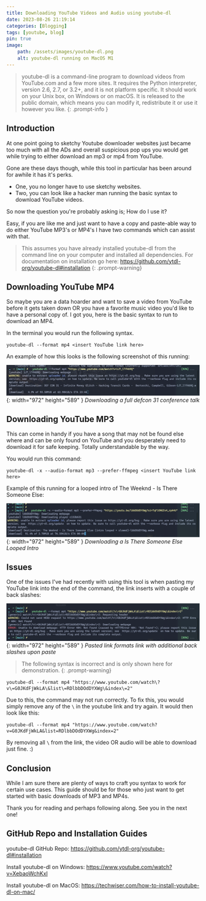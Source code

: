 ```yaml
---
title: Downloading YouTube Videos and Audio using youtube-dl
date: 2023-08-26 21:19:14
categories: [Blogging]
tags: [youtube, blog]
pin: true
image:
    path: /assets/images/youtube-dl.png
    alt: youtube-dl running on MacOS M1
---
```


> youtube-dl is a command-line program to download videos from YouTube.com and a few more sites. It requires the Python interpreter, version 2.6, 2.7, or 3.2+, and it is not platform specific. It should work on your Unix box, on Windows or on macOS. It is released to the public domain, which means you can modify it, redistribute it or use it however you like.
{: .prompt-info }

## Introduction

At one point going to sketchy Youtube downloader websites just became too much with all the ADs and overall suspicious pop ups you would get while trying to either download an mp3 or mp4 from YouTube. 

Gone are these days though, while this tool in particular has been around for awhile it has it's perks. 
 - One, you no longer have to use sketchy websites. 
 - Two, you can look like a hacker man running the basic syntax to download YouTube videos.

 So now the question you're probably asking is; How do I use it?

 Easy, if you are like me and just want to have a copy and paste-able way to do either YouTube MP3's or MP4's I have two commands which can assist with that.

> This assumes you have already installed youtube-dl from the command line on your computer and installed all dependencies. For documentation on installation go here: https://github.com/ytdl-org/youtube-dl#installation 
{: .prompt-warning}

 
## Downloading YouTube MP4
 
 So maybe you are a data hoarder and want to save a video from YouTube before it gets taken down OR you have a favorite music video you'd like to have a personal copy of. I got you, here is the basic syntax to run to download an MP4. 

 In the terminal you would run the following syntax. 

 ```shell
 youtube-dl --format mp4 <insert YouTube link here> 
 ```
An example of how this looks is the following screenshot of this running: 

![Desktop View](/assets/images/youtube-dl.png){: width="972" height="589" }
_Downloading a full defcon 31 conference talk_

## Downloading YouTube MP3
This can come in handy if you have a song that may not be found else where and can be only found on YouTube and you desperately need to download it for safe keeping. Totally understandable by the way. 

You would run this command: 

```shell
youtube-dl -x --audio-format mp3 --prefer-ffmpeg <insert YouTube link here> 
```

Example of this running for a looped intro of The Weeknd - Is There Someone Else:

![Desktop View](/assets/images/youtube-dl-2.png){: width="972" height="589" }
_Downloading a Is There Someone Else Looped Intro_

## Issues
One of the issues I've had recently with using this tool is when pasting my YouTube link into the end of the command, the link inserts with a couple of back slashes:

![Desktop View](/assets/images/youtube-dl-3.png){: width="972" height="589" }
_Pasted link formats link with additional back slashes upon paste_

> The following syntax is incorrect and is only shown here for demonstration.
{: .prompt-warning}

```shell
youtube-dl --format mp4 "https://www.youtube.com/watch\?v\=G0JKdFjWkLA\&list\=RDlbbDOdDYXWg\&index\=2"
```

Due to this, the command may not run correctly. To fix this, you would simply remove any of the `\` in the youtube link and try again. It would then look like this:

```shell
youtube-dl --format mp4 "https://www.youtube.com/watch?v=G0JKdFjWkLA&list=RDlbbDOdDYXWg&index=2"
```

By removing all `\` from the link, the video OR audio will be able to download just fine. :)

## Conclusion
While I am sure there are plenty of ways to craft you syntax to work for certain use cases. This guide should be for those who just want to get started with basic downloads of MP3 and MP4s. 

Thank you for reading and perhaps following along. See you in the next one! 

## GitHub Repo and Installation Guides

youtube-dl GitHub Repo: https://github.com/ytdl-org/youtube-dl#installation

Install youtube-dl on Windows: https://www.youtube.com/watch?v=XebaoWchKxI

Install youtube-dl on MacOS: https://techwiser.com/how-to-install-youtube-dl-on-mac/
